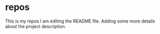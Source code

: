 # repos
This is my repos
I am editing the README file. Adding some more details about the project description.
